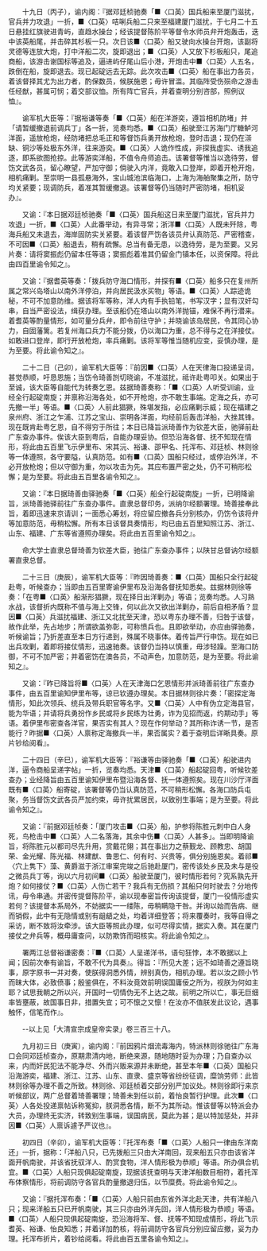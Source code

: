 <!-- { "loadSidebar": true } -->
　　十九日（丙子），谕内阁：『据邓廷桢驰奏「■〈口英〉国兵船来至厦门滋扰，官兵并力攻退」一折，■〈口英〉咭唎兵船二只来至福建厦门滋扰，于七月二十五日悬挂红旗驶进青屿，直趋水操台；经该提督陈阶平等督令水师员弁开炮轰击，迭中该英船尾，并击碎其杉板一只。次日该■〈口英〉船又驶向水操台开炮，该副将灵德等连放大炮，打中洋船二次，旋即退出；■〈口英〉人又放下杉板船只，尾追商船，该游击谢国标等追及，逼进屿仔尾山后小港，开炮击中■〈口英〉人五名，跌倒在船，旋即退去。现已起碇远去无踪。此次攻击■〈口英〉船在事出力各员，着该督择其尤为出力者，酌保数员，候朕施恩；毋许冒滥。其临阵受伤殒命之游击任经猷，甚属可悯；着交部议恤。所有阵亡官兵，并着查明分别咨部，照例议恤』。

　　谕军机大臣等：『据裕谦等奏「■〈口英〉船在洋游奕，遵旨相机防堵」并「请暂缓撤退前调兵丁」各一折，览奏均悉。■〈口英〉船驶至江苏海门厅糖鲈河洋面，遥放枪炮，经防堵把总毛正和等督饬兵勇开放枪炮，登时击退；现仍在漴缺、铜沙等处极东外洋，往来游奕。■〈口英〉人诡作性成，非探我虚实、诱我追逐，即系欲图抢掠。此等游奕洋船，不值令舟师追击。该署督等惟当以逸待劳，督饬文武各员，留心瞭望，严加守御；倘驶入内洋，竟敢入口登岸，即着开枪开炮，相机痛剿。至崇明一县孤悬海外，宝山城池滨临海口，上海为海舶聚集之所，防守均关紧要；现调防兵，着准其暂缓撤退。该署督等仍当随时严密防堵，相机妥办』。

　　又谕：『本日据邓廷桢驰奏「■〈口英〉国兵船这日来至厦门滋扰，官兵并力攻退」一折，■〈口英〉人此番举动，有异寻常；浙洋■〈口英〉人既未歼除，粤海兵船又未退去，海岸固防实关紧要。着该督严饬各该员弁认真防范、严密稽查，不可因■〈口英〉船退去，稍有疏懈。总当有备无患，以逸待劳，是为至要。又另片奏：请将窦振彪仍留本任等语；窦振彪着准其仍留金门镇本任，以资保障。将此由四百里谕令知之』。

　　又谕：『据耆英等奏：「拨兵防守海口情形，并探有■〈口英〉船多只在复州所属之常兴岛塔山以南外洋停泊，并向居民汲水买物」等语。■〈口英〉人踪迹诡秘，不可不加意防维。据该将军等称，洋人内有手执铅笔，书写汉字；显有汉奸勾串，自当严密设法，缉获办理。至该船仍在塔山以南外洋抛锚，难保不再行潜来。着耆英等酌量情形，如可量分兵弁，即令前往守护；并晓谕该岛居民，令其同心协力，自固藩篱。若复州海口兵力不能分拨，仍以海口为重，总不得与之在洋接仗。如敢进口登岸，即行开放枪炮，率兵痛剿。该将军等惟当随机应变，妥慎办理，是为至要。将此谕令知之』。

　　二十二日（己卯），谕军机大臣等：『前因■〈口英〉人在天律海口投递呈词，甚觉恭顺，吁恳恩施；当饬令琦善剀切晓谕，不准滋扰，祗许赴粤叩关。如果出于至诚，该大臣等自能代为转奏乞恩。兹据琦善奏称：「■〈口英〉人听受训谕，业经全行起碇南旋；并禀称沿海各处，如不开枪炮，亦不敢生事端。定海之兵，亦可先撤一半」等语。■〈口英〉人前此猖獗，殊堪发指，必应痛剿示威；现在福建之泉州府、浙江之乍浦、江苏之宝山、崇明各洋面，均经前后轰击洋船，大挫其锋。现在既肯赴粤乞恩，自不得穷于所往；本日已降旨派琦善作为钦差大臣，驰驿前赴广东查办事件。俟该大臣到粤后，自能办理妥协。但恐沿海各督、抚不知现在情形，将此由五百里飞示伊里布、宋其沅、裕谦、邵甲名、托浑布、邓廷桢、林则徐等一体遵照，各守要隘，认真防范。如有■〈口英〉国船只经过，或停泊外洋，不必开放枪炮；但以守御为重，勿以攻击为先。其应布置严密之处，仍不可稍形松懈；是为至要。将此由五百里各谕令知之』。

　　又谕：『本日据琦善由驿驰奏「■〈口英〉船全行起碇南旋」一折，已明降谕旨，派琦善驰驿前往广东查办事件。直隶总督印务，派纳尔经额署理。琦善接奉此旨，着即迅速来京请训；一面悉心筹划，将应留应撤各兵分别核办，仍饬令该将弁等加意防范，毋稍松懈。所有本日该督具奏情形，均已由五百里知照江苏、浙江、山东、福建、广东等省遵照办理矣。将此由五百里谕令知之』。

　　命大学士直隶总督琦善为钦差大臣，驰往广东查办事件；以陕甘总督讷尔经额署直隶总督。

　　二十三日（庚辰），谕军机大臣等：『昨因琦善奏：■〈口英〉国船只全行起碇赴粤，听候查办；当即由五百里寄谕伊里布及沿海各督抚知悉矣。兹据林则徐等奏：「在粤■〈口英〉船渐形猖獗，现在择日出洋剿办」等语；览奏均悉。人习熟水战，该督折内既称不值与海上交锋，何以此次又欲出洋剿办，前后自相矛盾？显因■〈口英〉兵滋扰福建、浙江又北扰至天津，恐以粤东办理不善，归咎于该督，故作此举，先占地步；所谓欲盖弥彰，可称愤兵也。且即欲举动，亦应由驿驰奏，听候谕旨；乃折差直至本日方行递到，殊属不晓事体。着传旨严行申饬。现在如已出兵攻剿，着即将接仗情形，迅速驰奏。该督仍当持以慎重，毋涉轻躁。至海口防御，不可不加严密；并着密饬在澳各员，不动声色，加意防范，是为至要。将此谕知之』。

　　又谕：『昨已降旨将■〈口英〉人在天津海口乞恩情形并派琦善前往广东查办事件，由五百里谕知伊里布等，谅已钦遵办理矣。本日据林则徐片奏：「密探定海情形，知此次领兵、统兵及带兵职官等名字。又■〈口英〉人中有伪立定海县官，能为华语；并请将兵勇扮作乡民或将乡民练为壮勇，诈为见招而返，约期动手」等语。着伊里布密查各洋官，果否实有其人？现在作何举动？其所称诈诱一节，是否能行？昨据■〈口英〉人禀称定海撤兵一半，果否属实？着于查明后详晰具奏。原片钞给阅看』。

　　二十四日（辛巳），谕军机大臣等：『裕谦等由驿驰奏「■〈口英〉船驶进内洋，逼令商船呈递字帖」一折，览奏均悉。天津■〈口英〉船起碇回粤，听候钦差查办；业经降旨由五百里谕知伊里布暨沿海各督、抚一体遵照矣。现在川沙厅洋面既有■〈口英〉船寄碇，该署督等仍当认真防范，不可稍形松懈。各海口防兵屯聚，务当督饬文武各员严加约束，毋许扰累居民，以致别生事端；是为至要。将此谕令知之』。

　　又谕：『前据邓廷桢奏：「厦门攻击■〈口英〉船，护参将陈胜元刺中白人身死，鸟枪击中■〈口英〉人二名落海，其余中伤■〈口英〉人甚多」。当即明降谕旨，将陈胜元以都司尽先升用，赏戴花翎；其在事出力之蔡觐龙、顾教忠、胡国荣、金光耀、陈光福、林建猷、鲁思仁、何有时、兴贵等，俱分别施恩矣。着祁■〈穴上隽下〉藻、黄爵滋于浙江审案完竣之后驰赴厦门，密传该处乡民及未与是役之微员兵丁等，询以六月初间■〈口英〉船驶至厦门，彼时情形若何？究系孰先开炮？如何接仗？■〈口英〉人伤亡若干？我兵有无伤损？其船只何时驶去？分地传讯，毋令串通。并密传提督陈阶平，谕以现奉密旨传询该提督，厦门一役情形虚实若何？该提督本系局外，不妨据实一一缕陈，毋稍瞒隐干咎。并询以始而告病、继而销假，此中有无隐情或别有龃龉之处，均着详细登答；将来覆奏时，我等自得之采访，断不致将汝牵涉。该大臣等照此办理，似可尽得实情，据实入奏。其在厦门接仗之弁兵等，概毋庸查问，以防欺饰而昭核实。将此谕令知之』。

　　署两江总督裕谦密奏：『■〈口英〉人呈递洋书，语句狂悖，本不敢据以上闻；因前次奉有谕旨，不敢不代为具奏』。得旨：『所见大差；远不如琦善之遵旨晓事，原字原书一并对奏，使朕得洞悉外情，辨别真伪，相机办理。若以汝之顾小节而昧大体，必致偾事；殷鉴俱在，不料汝竟效前明误国庸佞之所为，视朕为何如主耶？试思我朝之所以兴，开国时一切情伪无不上达之故。前明之所以亡，事无巨细率皆壅蔽，故国事日非，措置失宜；可不懔之又懔！在汝亦不值朕发此议论，遇事触怀，信笔而作』。

　　--以上见「大清宣宗成皇帝实录」卷三百三十八。

　　九月初三日（庚寅），谕内阁：『前因鸦片烟流毒海内，特派林则徐驰往广东海口会同邓廷桢查办，原期肃清内地，断绝来源，随地随时妥为办理；乃自查办以来，内而奸民犯法不能净尽、外而兴贩来源并未断绝，甚至本年■〈口英〉国船只沿海游奕，福建、浙江、江苏、山东、直隶、盛京等省纷纷征调，糜饷劳师：此皆林则徐等办理不善之所致。林则徐、邓廷桢着交部分别严加议处。林则徐即行来京听候部议，两广总督着琦善署理；琦善未到任以前，着怡良暂行护理。此次■〈口英〉人各处投递禀帖诉称冤抑，朕洞悉各情，断不为其所动。惟该督等以特派会办大员，办理终无实济，转致别生事端，误国病民，莫此为甚；是以特加惩处，并非因■〈口英〉人禀诉遽予严议也』。

　　初四日（辛卯），谕军机大臣等：『托浑布奏「■〈口英〉人船只一律由东洋南还」一折，据称：「洋船八只，已先拨船三只由大洋南回，现来船五只亦由该省洋面开帆南驶，并该省抚驭洋人、酌赏食物，洋人情形极为恭顺」等语。所办俱合机宜。■〈口英〉人船只现俱起碇南旋，现据该抚查明与天津洋船数目相符，着托浑布体察情形，将前调防守各官兵酌量撤退归伍，以节糜费。将此谕令知之』。

　　又谕：『据托浑布奏：「■〈口英〉人船只前由东省外洋北赴天津，共有洋船八只；现来洋船五只已开帆南驶，其三只亦由外洋先回，洋人情形极为恭顺」等语。■〈口英〉人船只现俱起碇南旋，恐沿海将军、督、抚等不知现成情形，将此飞示耆英、裕谦、怡良知悉；并着详加酌核，将前调防守各官兵分别应留应撤，妥为办理。托浑布折片，着钞给阅看。将此由百五里各谕令知之』。


